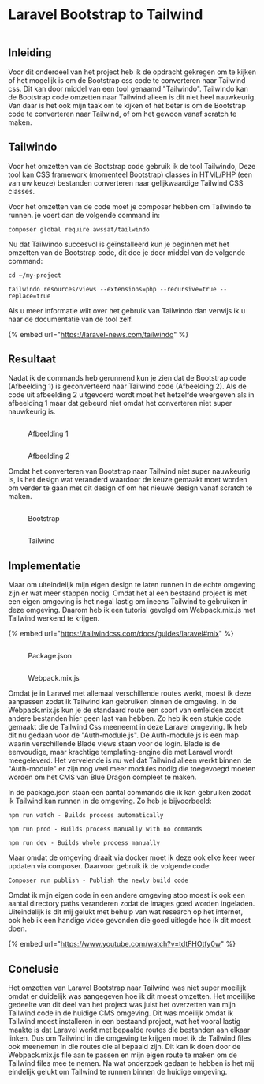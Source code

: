 # Laravel Bootstrap to Tailwind

<figure><img src="../.gitbook/assets/vaklaravelbootstrapconvert.png" alt=""><figcaption></figcaption></figure>

## Inleiding

Voor dit onderdeel van het project heb ik de opdracht gekregen om te kijken of het mogelijk is om de Bootstrap css code te converteren naar Tailwind css. Dit kan door middel van een tool genaamd "Tailwindo". Tailwindo kan de Bootstrap code omzetten naar Tailwind alleen is dit niet heel nauwkeurig. Van daar is het ook mijn taak om te kijken of het beter is om de Bootstrap code te converteren naar Tailwind, of om het gewoon vanaf scratch te maken.

## Tailwindo

Voor het omzetten van de Bootstrap code gebruik ik de tool Tailwindo, Deze tool kan CSS framework (momenteel Bootstrap) classes in HTML/PHP (een van uw keuze) bestanden converteren naar gelijkwaardige Tailwind CSS classes.

Voor het omzetten van de code moet je composer hebben om Tailwindo te runnen. je voert dan de volgende command in:&#x20;

```
composer global require awssat/tailwindo
```

Nu dat Tailwindo succesvol is geïnstalleerd kun je beginnen met het omzetten van de Bootstrap code, dit doe je door middel van de volgende command:

```
cd ~/my-project

tailwindo resources/views --extensions=php --recursive=true --replace=true
```

Als u meer informatie wilt over het gebruik van Tailwindo dan verwijs ik u naar de documentatie van de tool zelf.

{% embed url="https://laravel-news.com/tailwindo" %}

## Resultaat

Nadat ik de commands heb gerunnend kun je zien dat de Bootstrap code (Afbeelding 1) is geconverteerd naar Tailwind code (Afbeelding 2). Als de code uit afbeelding 2 uitgevoerd wordt moet het hetzelfde weergeven als in afbeelding 1 maar dat gebeurd niet omdat het converteren niet super nauwkeurig is.

<div>

<figure><img src="../.gitbook/assets/snapshotbootstrap.png" alt=""><figcaption><p>Afbeelding 1</p></figcaption></figure>

 

<figure><img src="../.gitbook/assets/snapshottailwind.png" alt=""><figcaption><p>Afbeelding 2</p></figcaption></figure>

</div>

Omdat het converteren van Bootstrap naar Tailwind niet super nauwkeurig is, is het design wat veranderd waardoor de keuze gemaakt moet worden om verder te gaan met dit design of om het nieuwe design vanaf scratch te maken.

<div>

<figure><img src="../.gitbook/assets/loginschermbootstrap.png" alt=""><figcaption><p>Bootstrap</p></figcaption></figure>

 

<figure><img src="../.gitbook/assets/loginschermtailwind.png" alt=""><figcaption><p>Tailwind</p></figcaption></figure>

</div>

## Implementatie

Maar om uiteindelijk mijn eigen design te laten runnen in de echte omgeving zijn er wat meer stappen nodig. Omdat het al een bestaand project is met een eigen omgeving is het nogal lastig om ineens Tailwind te gebruiken in deze omgeving. Daarom heb ik een tutorial gevolgd om Webpack.mix.js met Tailwind werkend te krijgen.

{% embed url="https://tailwindcss.com/docs/guides/laravel#mix" %}

<div>

<figure><img src="../.gitbook/assets/package.json.png" alt=""><figcaption><p>Package.json</p></figcaption></figure>

 

<figure><img src="../.gitbook/assets/webpackmixss.png" alt=""><figcaption><p>Webpack.mix.js</p></figcaption></figure>

</div>

Omdat je in Laravel met allemaal verschillende routes werkt, moest ik deze aanpassen zodat ik Tailwind kan gebruiken binnen de omgeving. In de Webpack.mix.js kun je de standaard route een soort van omleiden zodat andere bestanden hier geen last van hebben. Zo heb ik een stukje code gemaakt die de Tailwind Css meeneemt in deze Laravel omgeving. Ik heb dit nu gedaan voor de "Auth-module.js". De Auth-module.js is een map waarin verschillende Blade views staan voor de login. Blade is de eenvoudige, maar krachtige templating-engine die met Laravel wordt meegeleverd. Het vervelende is nu wel dat Tailwind alleen werkt binnen de  "Auth-module" er zijn nog veel meer modules nodig die toegevoegd moeten worden om het CMS van Blue Dragon compleet te maken.

In de package.json staan een aantal commands die ik kan gebruiken zodat ik Tailwind kan runnen in de omgeving. Zo heb je bijvoorbeeld:&#x20;

```
npm run watch - Builds process automatically

npm run prod - Builds process manually with no commands

npm run dev - Builds whole process manually
```

Maar omdat de omgeving draait via docker moet ik deze ook elke keer weer updaten via composer. Daarvoor gebruik ik de volgende code:

```
Composer run publish - Publish the newly build code
```

Omdat ik mijn eigen code in een andere omgeving stop moest ik ook een aantal directory paths veranderen zodat de images goed worden ingeladen. Uiteindelijk is dit mij gelukt met behulp van wat research op het internet, ook heb ik een handige video gevonden die goed uitlegde hoe ik dit moest doen.

{% embed url="https://www.youtube.com/watch?v=tdtFHOtfy0w" %}

## Conclusie

Het omzetten van Laravel Bootstrap naar Tailwind was niet super moeilijk omdat er duidelijk was aangegeven hoe ik dit moest omzetten. Het moeilijke gedeelte van dit deel van het project was juist het overzetten van mijn Tailwind code in de huidige CMS omgeving. Dit was moeilijk omdat ik Tailwind moest installeren in een bestaand project, wat het vooral lastig maakte is dat Laravel werkt met bepaalde routes die bestanden aan elkaar linken. Dus om Tailwind in die omgeving te krijgen moet ik de Tailwind files ook meenemen in die routes die al bepaald zijn. Dit kan ik doen door de Webpack.mix.js file aan te passen en mijn eigen route te maken om de Tailwind files mee te nemen. Na wat onderzoek gedaan te hebben is het mij eindelijk gelukt om Tailwind te runnen binnen de huidige omgeving.
